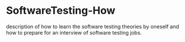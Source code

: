 # SoftwareTesting-How
description of how to learn the software testing theories by oneself and how to prepare for an interview of software testing jobs.
